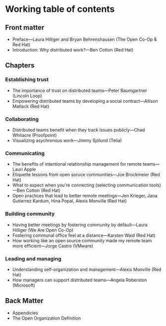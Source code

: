 # Working table of contents

## Front matter
- Preface—Laura Hilliger and Bryan Behrenshausen (The Open Co-Op & Red Hat)
- Introduction: Why distributed work?—Ben Cotton (Red Hat)

## Chapters

### Establishing trust
- The importance of trust on distributed teams—Peter Baumgartner (Lincoln Loop)
- Empowering distributed teams by developing a social contract—Allison Matlack (Red Hat)

### Collaborating
- Distributed teams benefit when they track issues publicly—Chad Whitacre (Proofpoint)
- Visualizing asychronous work—Jimmy Sjölund (Telia)

### Communicating
- The benefits of intentional relationship management for remote teams—Lauri Apple
- Etiquette lessons from open soruce communities—Joe Brockmeier (Red Hat)
- What to expect when you're connecting (selecting communication tools)—Ben Cotton (Red Hat)
- Open practices that lead to better remote meetings—Jen Krieger, Jana Gutierrez Kardum, Hina Popal, Alexis Monville (Red Hat)

### Building community
- Having better meetings by fostering community by default—Laura Hilliger (We Are Open Co-Op)
- Fostering communal office feel at a distance—Karsten Waid (Red Hat)
- How working like an open source community made my remote team more efficient—Jorge Castro (VMware)

### Leading and managing
- Understanding self-organization and management—Alexis Monville (Red Hat)
- How managers can support distributed teams—Angela Roberston (Microsoft)

## Back Matter
- Appendicies
- The Open Organization Definition
